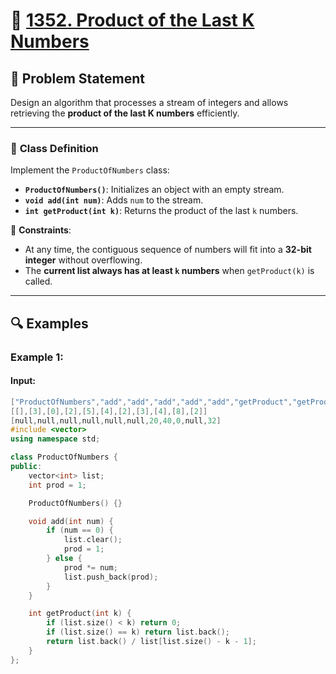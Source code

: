 # 🚀 [1352. Product of the Last K Numbers](https://leetcode.com/problems/product-of-the-last-k-numbers/)

## 📜 Problem Statement

Design an algorithm that processes a stream of integers and allows retrieving the **product of the last K numbers** efficiently.

---

### 🔹 **Class Definition**
Implement the `ProductOfNumbers` class:

- **`ProductOfNumbers()`**: Initializes an object with an empty stream.
- **`void add(int num)`**: Adds `num` to the stream.
- **`int getProduct(int k)`**: Returns the product of the last `k` numbers.

📌 **Constraints**:
- At any time, the contiguous sequence of numbers will fit into a **32-bit integer** without overflowing.
- The **current list always has at least `k` numbers** when `getProduct(k)` is called.

---

## 🔍 Examples

### Example 1:

#### **Input:**
```cpp
["ProductOfNumbers","add","add","add","add","add","getProduct","getProduct","getProduct","add","getProduct"]
[[],[3],[0],[2],[5],[4],[2],[3],[4],[8],[2]]
[null,null,null,null,null,null,20,40,0,null,32]
#include <vector>
using namespace std;

class ProductOfNumbers {
public:
    vector<int> list;
    int prod = 1;

    ProductOfNumbers() {}

    void add(int num) {
        if (num == 0) {
            list.clear();
            prod = 1;
        } else {
            prod *= num;
            list.push_back(prod);
        }
    }

    int getProduct(int k) {
        if (list.size() < k) return 0;
        if (list.size() == k) return list.back();
        return list.back() / list[list.size() - k - 1];
    }
};
